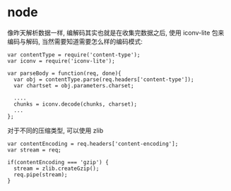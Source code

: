 # node

像昨天解析数据一样, 编解码其实也就是在收集完数据之后, 使用 iconv-lite 包来编码与解码, 当然需要知道需要怎么样的编码模式:
```
var contentType = require('content-type');
var iconv = require('iconv-lite');

var parseBody = function(req, done){
  var obj = contentType.parse(req.headers['content-type']);
  var chartset = obj.parameters.charset;

  ....
  chunks = iconv.decode(chunks, charset);
  ...
};
```
对于不同的压缩类型, 可以使用 zlib 
```
var contentEncoding = req.headers['content-encoding'];
var stream = req;

if(contentEncoding === 'gzip') {
  stream = zlib.createGzip();
  req.pipe(stream);
}
```